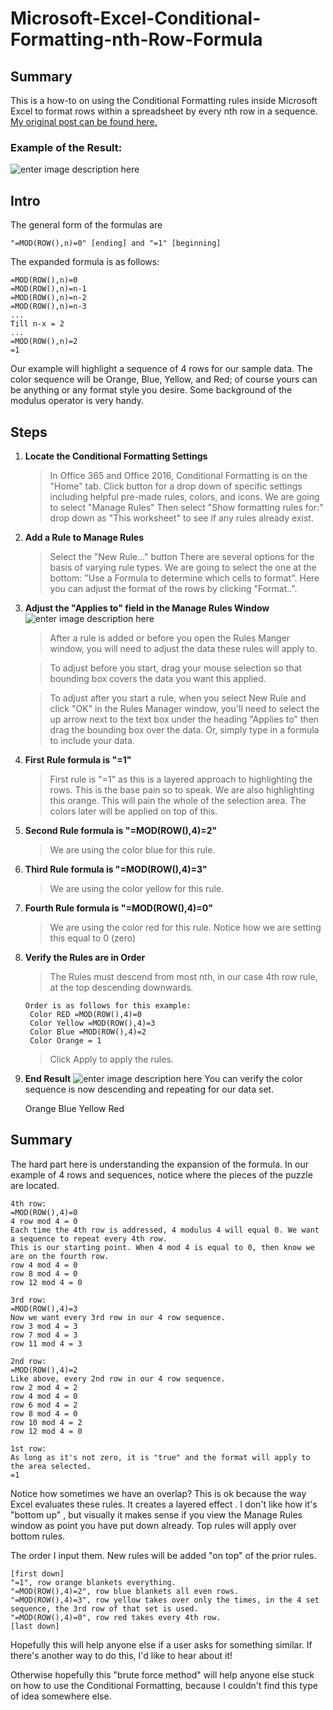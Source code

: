 # Microsoft-Excel-Conditional-Formatting-nth-Row-Formula
## Summary

This is a how-to on using the Conditional Formatting rules inside Microsoft Excel to format rows within a spreadsheet by every nth row in a sequence. [My original post can be found here.](https://community.spiceworks.com/how_to/149441-microsoft-excel-conditional-formatting-nth-row-formula)
### Example of the Result:
![enter image description here](https://static.spiceworks.com/images/how_to_steps/0012/3279/ff0fe16f651ee582f3aab97e165465030336113ede043ddfcd79b47d4cdba9e5_Capture4.png)

## Intro
The general form of the formulas are 

    "=MOD(ROW(),n)=0" [ending] and "=1" [beginning]

The expanded formula is as follows:

    =MOD(ROW(),n)=0
    =MOD(ROW(),n)=n-1
    =MOD(ROW(),n)=n-2
    =MOD(ROW(),n)=n-3
    ...
    Till n-x = 2
    ...
    =MOD(ROW(),n)=2
    =1

Our example will highlight a sequence of 4 rows for our sample data. The color sequence will be Orange, Blue, Yellow, and Red; of course yours can be anything or any format style you desire.
Some background of the modulus operator is very handy.

## Steps

1. **Locate the Conditional Formatting Settings**
	
   > In Office 365 and Office 2016, Conditional Formatting is on the "Home" tab. Click button for a drop down of specific settings including helpful pre-made rules, colors, and icons. 
    We are going to select "Manage Rules" 
    Then select "Show formatting rules for:" drop down as "This worksheet" to see if any rules already exist.
    
2. **Add a Rule to Manage Rules**
  
     >Select the "New Rule..." button
    There are several options for the basis of varying rule types. We are going to select the one at the bottom: "Use a Formula to determine which cells to format".
    Here you can adjust the format of the rows by clicking "Format..".

3. **Adjust the "Applies to" field in the Manage Rules Window**
	![enter image description here](https://static.spiceworks.com/images/how_to_steps/0012/3278/f9c8415c97ed09cca266c1b5705ef3edb6c10543b9ce10cee936b25151a7b569_Capture3.png)
    >After a rule is added or before you open the Rules Manger window, you will need to adjust the data these rules will apply to.
    
    >To adjust before you start, drag your mouse selection so that bounding box covers the data you want this applied.
    
   >To adjust after you start a rule, when you select New Rule and click "OK" in the Rules Manager window, you'll need to select the up arrow next to the text box under the heading "Applies to" then drag the bounding box over the data. Or, simply type in a formula to include your data.

4. **First Rule formula is "=1"**
	
    >First rule is "=1" as this is a layered approach to highlighting the rows. This is the base pain so to speak. We are also highlighting this orange. 
    This will pain the whole of the selection area. The colors later will be applied on top of this.

5. **Second Rule formula is "=MOD(ROW(),4)=2"**
	> We are using the color blue for this rule.
	
7. **Third Rule formula is "=MOD(ROW(),4)=3"**
	> We are using the color yellow for this rule.
	
8. **Fourth Rule formula is "=MOD(ROW(),4)=0"**
	> We are using the color red for this rule.
	Notice how we are setting this equal to 0 (zero)
	
9. **Verify the Rules are in Order**
	>The Rules must descend from most nth, in our case 4th row rule, at 	the top descending downwards.

       Order is as follows for this example: 
        Color RED =MOD(ROW(),4)=0 
        Color Yellow =MOD(ROW(),4)=3 
        Color Blue =MOD(ROW(),4)=2 
        Color Orange = 1

	>Click Apply to apply the rules.
	
10. **End Result**
	![enter image description here](https://static.spiceworks.com/images/how_to_steps/0012/3279/ff0fe16f651ee582f3aab97e165465030336113ede043ddfcd79b47d4cdba9e5_Capture4.png) 
	You can verify the color sequence is now descending and repeating for our data set.

	Orange 
	Blue 
	Yellow 
	Red

## Summary
 The hard part here is understanding the expansion of the formula. In our example of 4 rows and sequences, notice where the pieces of the puzzle are located. 

    4th row:
    =MOD(ROW(),4)=0
    4 row mod 4 = 0
    Each time the 4th row is addressed, 4 modulus 4 will equal 0. We want a sequence to repeat every 4th row. 
    This is our starting point. When 4 mod 4 is equal to 0, then know we are on the fourth row. 
    row 4 mod 4 = 0
    row 8 mod 4 = 0
    row 12 mod 4 = 0
    
    3rd row:
    =MOD(ROW(),4)=3
    Now we want every 3rd row in our 4 row sequence. 
    row 3 mod 4 = 3
    row 7 mod 4 = 3
    row 11 mod 4 = 3
    
    2nd row:
    =MOD(ROW(),4)=2
    Like above, every 2nd row in our 4 row sequence. 
    row 2 mod 4 = 2
    row 4 mod 4 = 0
    row 6 mod 4 = 2
    row 8 mod 4 = 0
    row 10 mod 4 = 2
    row 12 mod 4 = 0
    
    1st row: 
    As long as it's not zero, it is "true" and the format will apply to the area selected. 
    =1

Notice how sometimes we have an overlap? This is ok because the way Excel evaluates these rules. It creates a layered effect . I don't like how it's "bottom up" , but visually it makes sense if you view the Manage Rules window as point you have put down already. Top rules will apply over bottom rules.

The order I input them. New rules will be added "on top" of the prior rules. 

    [first down]
    "=1", row orange blankets everything.
    "=MOD(ROW(),4)=2", row blue blankets all even rows.
    "=MOD(ROW(),4)=3", row yellow takes over only the times, in the 4 set sequence, the 3rd row of that set is used. 
    "=MOD(ROW(),4)=0", row red takes every 4th row. 
    [last down]

Hopefully this will help anyone else if a user asks for something similar. If there's another way to do this, I'd like to hear about it!

Otherwise hopefully this "brute force method" will help anyone else stuck on how to use the Conditional Formatting, because I couldn't find this type of idea somewhere else.
